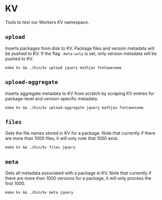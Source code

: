 # KV

Tools to test our Workers KV namespace.

## `upload`

Inserts packages from disk to KV. Package files and version metadata will be pushed to KV.
If the flag `-meta-only` is set, only version metadata will be pushed to KV.

```
make kv && ./bin/kv upload jquery mathjax fontawesome
```

## `upload-aggregate`

Inserts aggregate metadata to KV from scratch by scraping KV entries for package-level and version-specific metadata.

```
make kv && ./bin/kv upload-aggregate jquery mathjax fontawesome
```

## `files`

Gets the file names stored in KV for a package.
Note that currently if there are more than 1000 files, it will only note that 1000 exist.

```
make kv && ./bin/kv files jquery
```

## `meta`

Gets all metadata associated with a package in KV.
Note that currently if there are more than 1000 versions for a package, it will only process the first 1000.

```
make kv && ./bin/kv meta jquery
```

